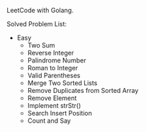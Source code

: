 LeetCode with Golang.

Solved Problem List:
- Easy
    - Two Sum
    - Reverse Integer
    - Palindrome Number
    - Roman to Integer
    - Valid Parentheses
    - Merge Two Sorted Lists
    - Remove Duplicates from Sorted Array
    - Remove Element
    - Implement strStr()
    - Search Insert Position
    - Count and Say